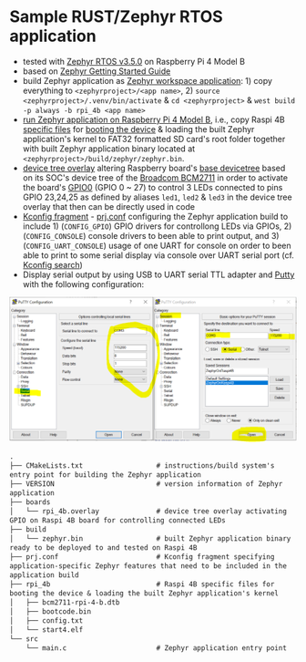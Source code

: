 # Sample RUST/Zephyr RTOS application

* tested with [Zephyr RTOS v3.5.0](https://www.zephyrproject.org/) on Raspberry Pi 4 Model B
* based on [Zephyr Getting Started Guide](https://docs.zephyrproject.org/latest/develop/getting_started/index.html)
* build Zephyr application as [Zephyr workspace application](https://docs.zephyrproject.org/latest/develop/application/index.html#application-types): 1) copy everything to `<zephyrproject>/<app name>`, 2) `source <zephyrproject>/.venv/bin/activate` & `cd <zephyrproject>` & `west build -p always -b rpi_4b <app name>`
* [run Zephyr application on Raspberry Pi 4 Model B](https://docs.zephyrproject.org/latest/boards/arm64/rpi_4b/doc/index.html), i.e., copy Raspi 4B [specific files](rpi_4b) for [booting the device](https://www.raspberrypi.com/documentation/computers/config_txt.html) & loading the built Zephyr application's kernel to FAT32 formatted SD card's root folder together with built Zephyr application binary located at `<zephyrproject>/build/zephyr/zephyr.bin`.
* [device tree overlay](https://docs.zephyrproject.org/latest/build/dts/howtos.html#set-devicetree-overlays) altering Raspberry board's [base devicetree](https://github.com/zephyrproject-rtos/zephyr/blob/main/boards/arm64/rpi_4b/rpi_4b.dts) based on its SOC's device tree of the [Broadcom BCM2711](https://github.com/zephyrproject-rtos/zephyr/blob/main/dts/arm64/broadcom/bcm2711.dtsi) in order to activate the board's [GPIO0](https://www.raspberrypi.com/documentation/computers/raspberry-pi.html) (GPIO 0 ~ 27) to control 3 LEDs connected to pins GPIO 23,24,25 as defined by aliases `led1`, `led2` & `led3` in the device tree overlay that then can be directly used in code
* [Kconfig fragment](https://docs.zephyrproject.org/latest/develop/application/index.html#kconfig-configuration) - [prj.conf](prj.conf) configuring the Zephyr application build to include 1) (`CONFIG_GPIO`) GPIO drivers for controllong LEDs via GPIOs, 2) (`CONFIG_CONSOLE`) console drivers to been able to print output, and 3) (`CONFIG_UART_CONSOLE`) usage of one UART for console on order to been able to print to some serial display via console over UART serial port (cf. [Kconfig search](https://docs.zephyrproject.org/latest/kconfig.html#kconfig-search))
* Display serial output by using USB to UART serial TTL adapter and [Putty](https://www.chiark.greenend.org.uk/~sgtatham/putty/latest.html) with the following configuration:
<img src="doc/putty_serial_config.png" alt="Serial Configuration in Putty" width="800"/>

```
.
├── CMakeLists.txt                  # instructions/build system's entry point for building the Zephyr application
├── VERSION                         # version information of Zephyr application
├── boards
│   └── rpi_4b.overlay              # device tree overlay activating GPIO on Raspi 4B board for controlling connected LEDs
├── build
│   └── zephyr.bin                  # built Zephyr application binary ready to be deployed to and tested on Raspi 4B
├── prj.conf                        # Kconfig fragment specifying application-specific Zephyr features that need to be included in the application build
├── rpi_4b                          # Raspi 4B specific files for booting the device & loading the built Zephyr application's kernel
│   ├── bcm2711-rpi-4-b.dtb
│   ├── bootcode.bin
│   ├── config.txt
│   └── start4.elf
└── src
    └── main.c                      # Zephyr application entry point
```